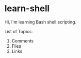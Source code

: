 # learn-shell

Hi, I'm learning Bash shell scripting.

List of Topics:
1. Comments
2. Files
3. Links